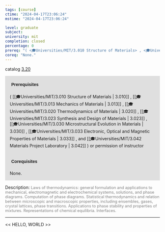 ```yaml
---
tags: [course]
ctime: "2024-04-17T23:06:24"
mstime: "2024-04-17T23:06:24"

level: graduate
subject: 
university: mit
completion: closed
percentage: 0
prereq: "( <🎓Universities/MIT/3.010 Structure of Materials> , <🎓Universities/MIT/3.013 Mechanics of Materials> , <🎓Universities/MIT/3.020 Thermodynamics of Materials> , <🎓Universities/MIT/3.023 Synthesis and Design of Materials> , <🎓Universities/MIT/3.030 Microstructural Evolution in Materials> , <🎓Universities/MIT/3.033 Electronic, Optical and Magnetic Properties of Materials> , and <🎓Universities/MIT/3.042 Materials Project Laboratory> ) or permission of instructor"
coreq: "None."
---
```


catalog [3.20](http://student.mit.edu/catalog/m3a.html#3.20)

<span style="display: block; padding: 15px; background-color: rgb(100, 100, 100, 0.2);"><font id="m_prereq2954_0" style="display: block; font-family: Arial, sans-serif; font-weight: bold; padding: 5px">Prerequisites</font><br><span id="prereq2954_0">( [[🎓Universities/MIT/3.010 Structure of Materials | 3.010]] , [[🎓Universities/MIT/3.013 Mechanics of Materials | 3.013]] , [[🎓Universities/MIT/3.020 Thermodynamics of Materials | 3.020]] , [[🎓Universities/MIT/3.023 Synthesis and Design of Materials | 3.023]] , [[🎓Universities/MIT/3.030 Microstructural Evolution in Materials | 3.030]] , [[🎓Universities/MIT/3.033 Electronic, Optical and Magnetic Properties of Materials | 3.033]] , and [[🎓Universities/MIT/3.042 Materials Project Laboratory | 3.042]] ) or permission of instructor</span></span>
<span style="display: block; padding: 15px; background-color: rgb(100, 100, 100, 0.2);"><font id="m_coreq2954_0" style="display: block; font-family: Arial, sans-serif; font-weight: bold; padding: 5px">Corequisites</font><br><span id="coreq2954_0">None.</span></span>

<font style="">Description:</font>
<font style="color: grey; font-size: 0.8rem;">Laws of thermodynamics: general formulation and applications to mechanical, electromagnetic and electrochemical systems, solutions, and phase diagrams. Computation of phase diagrams. Statistical thermodynamics and relation between microscopic and macroscopic properties, including ensembles, gases, crystal lattices, phase transitions. Applications to phase stability and properties of mixtures. Representations of chemical equilibria. Interfaces.</font>



---

<< HELLO, WORLD >>
